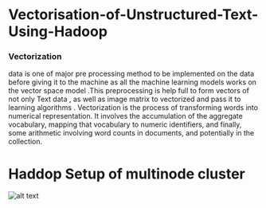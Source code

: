 # Vectorisation-of-Unstructured-Text-Using-Hadoop
### Vectorization 
data is one of major pre processing method to be implemented on
the data before giving it to the machine as all the machine learning models works on
the vector space model .This preprocessing is help full to form vectors of not only
Text data , as well as image matrix to vectorized and pass it to learning algorithms .
Vectorization is the process of transforming words into numerical representation. It
involves the accumulation of the aggregate vocabulary, mapping that vocabulary to
numeric identifiers, and finally, some arithmetic involving word counts in documents,
and potentially in the collection.

# Haddop Setup of multinode cluster

![alt text](http://ownself.me/wp-content/uploads/what-is-hadoop-ibm-big-data-analytics-hub.jpg)

